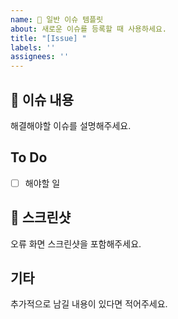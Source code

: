 ```yaml
---
name: 📝 일반 이슈 템플릿
about: 새로운 이슈를 등록할 때 사용하세요.
title: "[Issue] "
labels: ''
assignees: ''
---
```


## 📌 이슈 내용
해결해야할 이슈를 설명해주세요.

## To Do
- [ ] 해야할 일

## 📸 스크린샷
오류 화면 스크린샷을 포함해주세요.

## 기타
추가적으로 남길 내용이 있다면 적어주세요.
